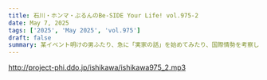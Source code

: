 ```yaml
---
title: 石川・ホンマ・ぶるんのBe-SIDE Your Life! vol.975-2
date: May 7, 2025
tags: ['2025', 'May 2025', 'vol.975']
draft: false
summary: 某イベント明けの男ふたり、急に「実家の話」を始めてみたり、国際情勢を考察したり、話題の矛先がどこかフワフワと煙のよう...ま、これが【中年の通常運転】とも言えましょうや(-.-)y-ﾟﾟﾟ
---
```


http://project-phi.ddo.jp/ishikawa/ishikawa975_2.mp3